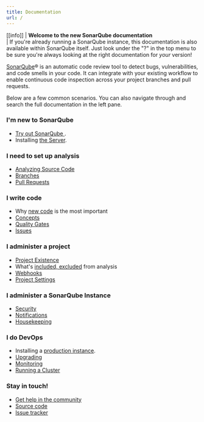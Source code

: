 ```yaml
---
title: Documentation
url: /
---
```


<!-- static -->

[[info]]
| **Welcome to the new SonarQube documentation**  
| If you're already running a SonarQube instance, this documentation is also available within SonarQube itself. Just look under the "?" in the top menu to be sure you're always looking at the right documentation for _your_ version!
<!-- /static -->

[SonarQube](http://www.sonarqube.org/)® is an automatic code review tool to detect bugs, vulnerabilities, and code smells in your code. It can integrate with your existing workflow to enable continuous code inspection across your project branches and pull requests.

Below are a few common scenarios. You can also navigate through and search the full documentation in the left pane.

### I'm new to SonarQube
* [Try out SonarQube ](/setup/get-started-2-minutes/).
* Installing [the Server](/setup/install-server/).

### I need to set up analysis
* [Analyzing Source Code](/analysis/overview/)
* [Branches](/branches/overview/)
* [Pull Requests](/analysis/pull-request/)

### I write code
* Why [new code](/user-guide/clean-as-you-code/) is the most important
* [Concepts](/user-guide/concepts/)
* [Quality Gates](/user-guide/quality-gates/)
* [Issues](/user-guide/issues/)

### I administer a project
* [Project Existence](/project-administration/project-existence/)
* What's [included, excluded](/project-administration/narrowing-the-focus/) from analysis 
* [Webhooks](/project-administration/webhooks/)
* [Project Settings](/project-administration/project-settings/)

### I administer a SonarQube Instance
* [Security](/instance-administration/security/)
* [Notifications](/instance-administration/notifications/)
* [Housekeeping](/instance-administration/housekeeping/)

### I do DevOps
* Installing a [production instance](/setup/install-server/).
* [Upgrading](/setup/upgrading/)
* [Monitoring](/instance-administration/monitoring/)
* [Running a Cluster](/setup/operate-cluster/)

### Stay in touch!
* [Get help in the community](https://www.sonarqube.org/community/)
* [Source code](https://github.com/SonarSource)
* [Issue tracker](https://jira.sonarsource.com/)
